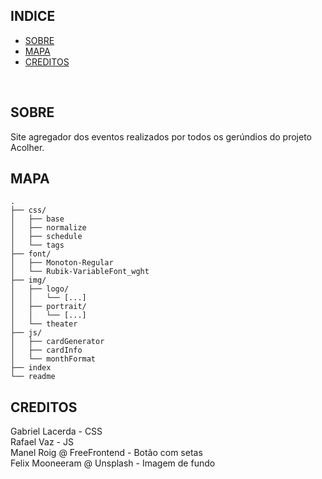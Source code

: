 ## INDICE

* [SOBRE](#sobre)
* [MAPA](#mapa)
* [CREDITOS](#creditos)
</br>

## SOBRE

Site agregador dos eventos realizados por todos os gerúndios do projeto Acolher.

## MAPA

```
.
├── css/
│   ├── base
│   ├── normalize
│   ├── schedule
│   └── tags
├── font/
│   ├── Monoton-Regular
│   └── Rubik-VariableFont_wght
├── img/
│   ├── logo/
│   │   └── [...]
│   ├── portrait/
│   │   └── [...]
│   └── theater
├── js/
│   ├── cardGenerator
│   ├── cardInfo
│   └── monthFormat
├── index
└── readme
```

## CREDITOS

Gabriel Lacerda - CSS
</br>
Rafael Vaz - JS
</br>
Manel Roig @ FreeFrontend - Botão com setas
</br>
Felix Mooneeram @ Unsplash - Imagem de fundo
